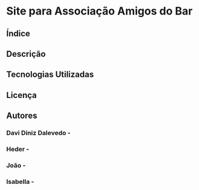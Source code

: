 # **Site para Associação Amigos do Bar**

## **Índice**
## **Descrição**
## **Tecnologias Utilizadas**
## **Licença**
## **Autores**
### Davi Diniz Dalevedo - 
### Heder -
### João -
### Isabella -
